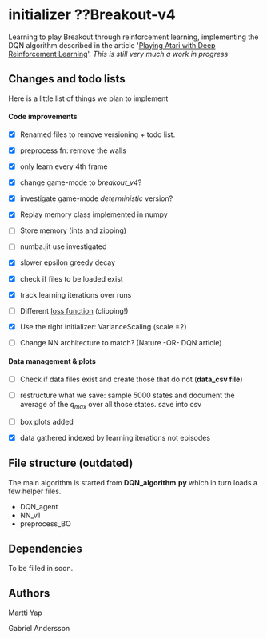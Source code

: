 # initializer ??Breakout-v4

Learning to play Breakout through reinforcement learning, implementing the DQN algorithm described in the article '[Playing Atari with Deep Reinforcement Learning](https://www.cs.toronto.edu/~vmnih/docs/dqn.pdf)'.  *This is still very much a work in progress*



## Changes and todo lists

Here is a little list of things we plan to implement

#### Code improvements

- [x] Renamed files to remove versioning + todo list.

- [x] preprocess fn: remove the walls

- [x] only learn every 4th frame

- [x] change game-mode to *breakout_v4*?

- [x] investigate game-mode  *deterministic* version?

- [x] Replay memory class implemented in numpy

- [ ] Store memory (ints and zipping)

- [ ] numba.jit use investigated

- [x] slower epsilon greedy decay

- [x] check if files to be loaded exist

- [x] track learning iterations over runs

- [ ] Different [loss function](https://towardsdatascience.com/tutorial-double-deep-q-learning-with-dueling-network-architectures-4c1b3fb7f756) (clipping!)

- [x] Use the right initializer: VarianceScaling  (scale =2)

- [ ] Change NN architecture to match? (Nature -OR- DQN article)

  



#### Data management & plots

- [ ] Check if data files exist and create those that do not (**data_csv file**)
- [ ] restructure what we save: sample 5000 states and document the average of the $q_{max}$ over all those states. save into csv
- [ ] box plots added
- [x] data gathered indexed by learning iterations not episodes



## File structure (outdated)

The main algorithm is started from **DQN_algorithm.py** which in turn loads a few helper files.

* DQN_agent
* NN_v1
* preprocess_BO

## Dependencies

To be filled in soon.

## Authors

Martti Yap

Gabriel Andersson
